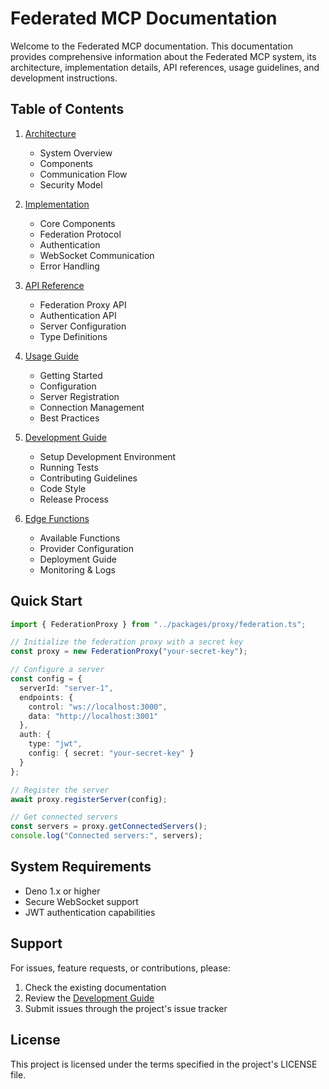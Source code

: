 # Federated MCP Documentation

Welcome to the Federated MCP documentation. This documentation provides comprehensive information about the Federated MCP system, its architecture, implementation details, API references, usage guidelines, and development instructions.

## Table of Contents

1. [Architecture](./architecture.md)
   - System Overview
   - Components
   - Communication Flow
   - Security Model

2. [Implementation](./implementation.md)
   - Core Components
   - Federation Protocol
   - Authentication
   - WebSocket Communication
   - Error Handling

3. [API Reference](./api.md)
   - Federation Proxy API
   - Authentication API
   - Server Configuration
   - Type Definitions

4. [Usage Guide](./usage.md)
   - Getting Started
   - Configuration
   - Server Registration
   - Connection Management
   - Best Practices

5. [Development Guide](./development.md)
   - Setup Development Environment
   - Running Tests
   - Contributing Guidelines
   - Code Style
   - Release Process

6. [Edge Functions](./edge_functions.md)
   - Available Functions
   - Provider Configuration
   - Deployment Guide
   - Monitoring & Logs

## Quick Start

```typescript
import { FederationProxy } from "../packages/proxy/federation.ts";

// Initialize the federation proxy with a secret key
const proxy = new FederationProxy("your-secret-key");

// Configure a server
const config = {
  serverId: "server-1",
  endpoints: {
    control: "ws://localhost:3000",
    data: "http://localhost:3001"
  },
  auth: {
    type: "jwt",
    config: { secret: "your-secret-key" }
  }
};

// Register the server
await proxy.registerServer(config);

// Get connected servers
const servers = proxy.getConnectedServers();
console.log("Connected servers:", servers);
```

## System Requirements

- Deno 1.x or higher
- Secure WebSocket support
- JWT authentication capabilities

## Support

For issues, feature requests, or contributions, please:
1. Check the existing documentation
2. Review the [Development Guide](./development.md)
3. Submit issues through the project's issue tracker

## License

This project is licensed under the terms specified in the project's LICENSE file.
